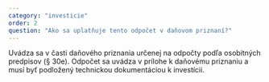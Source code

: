 ```yaml
---
category: "investicie"
order: 2
question: "Ako sa uplatňuje tento odpočet v daňovom priznaní?"
---
```


Uvádza sa v časti daňového priznania určenej na odpočty podľa osobitných predpisov (§ 30e). Odpočet sa uvádza v prílohe k daňovému priznaniu a musí byť podložený technickou dokumentáciou k investícii.
